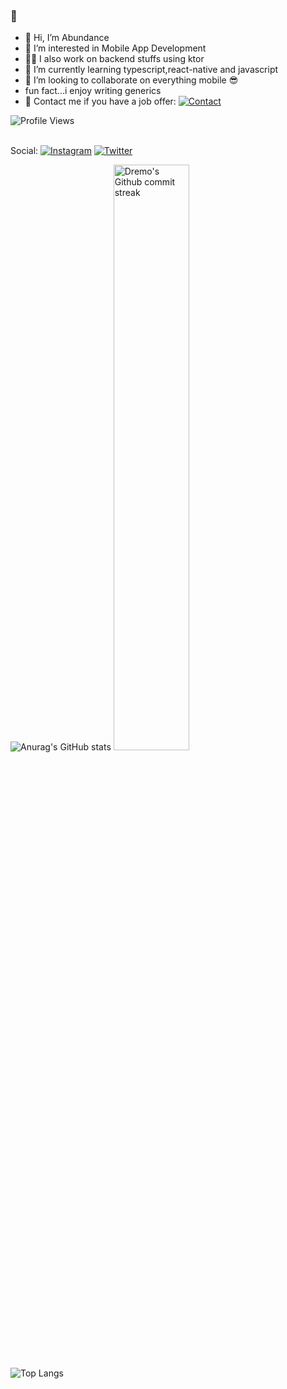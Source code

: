 ### 🐶

- 👋  Hi, I’m Abundance
- 👀  I’m interested in Mobile App Development
- 🤘🏾  I also work on backend stuffs using ktor
- 🌱  I’m currently learning typescript,react-native and javascript
- 💞️  I’m looking to collaborate on everything mobile 😎
- fun fact...i enjoy writing generics
- 🦅  Contact me if you have a job offer: [![Contact](https://img.shields.io/badge/Email-xplendo@gmail.com-orange?labelColor=yellow)](mailto:xplendo@gmail.com)

![Profile Views](https://komarev.com/ghpvc/?username=AbGhost-cyber)

</br>Social: [![Instagram](https://img.shields.io/badge/Instagram-Developer%20journey-blueviolet?logo=Instagram&logoColor=blueviolet&labelColor=black)](https://www.instagram.com/dremo.dev/) [![Twitter](https://img.shields.io/badge/Twitter-Send%20me%20a%20message-blue?logo=Twitter&logoColor=blue&labelColor=black)](https://twitter.com/abdremo1) 

![Anurag's GitHub stats](https://github-readme-stats.vercel.app/api?username=AbGhost-cyber&show_icons=true&theme=vue&hide_border=true&count_private=true&bg_color=101013&title_color=00DCA8&text_color=FDFCFF)
<a href="#">
        <img width="49%"  src="https://github-readme-streak-stats.herokuapp.com/?user=AbGhost-cyber&hide_border=true&bg_color=101013"
            alt="Dremo's Github commit streak">
    </a>

![Top Langs](https://github-readme-stats.vercel.app/api/top-langs/?username=AbGhost-cyber&layout=compact&show_icons=true&theme=vue&hide_border=true&count_private=true&bg_color=101013&title_color=00DCA8&text_color=FDFCFF)


